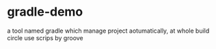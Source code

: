 # gradle-demo
a tool named gradle which manage project aotumatically, at whole build circle use scrips by groove  
